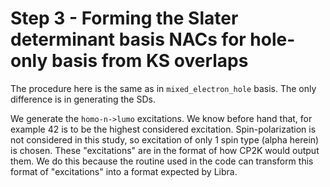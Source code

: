 # Step 3 - Forming the Slater determinant basis NACs for hole-only basis from KS overlaps

The procedure here is the same as in `mixed_electron_hole` basis. The only difference is in generating the SDs.

We generate the `homo-n->lumo` excitations. We know before hand that, for example 42 is to be the highest considered excitation. Spin-polarization is not considered in this study, so excitation of only 1 spin type (alpha herein) is chosen. These "excitations" are in the format of how CP2K would output them. We do this because the routine used in the code can transform this format of "excitations" into a format expected by Libra.

